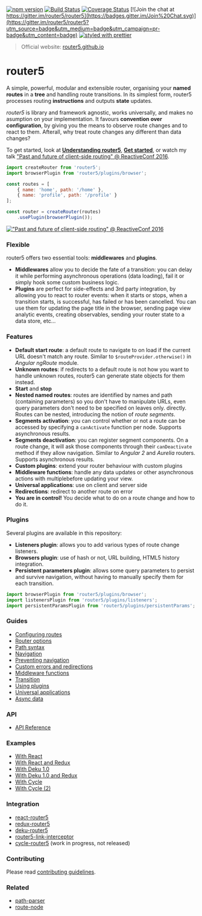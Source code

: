 [![npm version](https://badge.fury.io/js/router5.svg)](http://badge.fury.io/js/router5)
[![Build Status](https://travis-ci.org/router5/router5.svg)](https://travis-ci.org/router5/router5)
[![Coverage Status](https://coveralls.io/repos/router5/router5/badge.svg)](https://coveralls.io/r/router5/router5)
[![Join the chat at https://gitter.im/router5/router5](https://badges.gitter.im/Join%20Chat.svg)](https://gitter.im/router5/router5?utm_source=badge&utm_medium=badge&utm_campaign=pr-badge&utm_content=badge)
[![styled with prettier](https://img.shields.io/badge/styled_with-prettier-ff69b4.svg)](https://github.com/prettier/prettier)


> Official website: [router5.github.io](http://router5.github.io)

# router5

A simple, powerful, modular and extensible router, organising your __named routes__ in a __tree__ and handling route transitions.
In its simplest form, router5 processes routing __instructions__ and outputs __state__ updates.

_router5_ is library and framework agnostic, works universally, and makes no asumption on your implementation. It favours __convention over configuration__, by giving you the means to observe route changes
and to react to them. Afterall, why treat route changes any different than data changes?

To get started, look at __[Understanding router5](http://router5.github.io/docs/understanding-router5.html)__, __[Get started](http://router5.github.io/docs/why-router5.html)__, or watch my talk ["Past and future of client-side routing" @ ReactiveConf 2016](https://www.youtube.com/watch?v=hblXdstrAg0).

```js
import createRouter from 'router5';
import browserPlugin from 'router5/plugins/browser';

const routes = [
    { name: 'home', path: '/home' },
    { name: 'profile', path: '/profile' }
];

const router = createRouter(routes)
    .usePlugin(browserPlugin());
```

[!["Past and future of client-side routing" @ ReactiveConf 2016](https://cloud.githubusercontent.com/assets/1777517/21482220/e9889d74-cb68-11e6-8077-ea2b3c9d6fb1.png)](https://www.youtube.com/watch?v=hblXdstrAg0)

### Flexible

router5 offers two essential tools: __middlewares__ and __plugins__.

- __Middlewares__ allow you to decide the fate of a transition: you can delay it while performing asynchronous operations (data loading), fail it or simply hook some custom business logic.
- __Plugins__ are perfect for side-effects and 3rd party integration, by allowing you to react to router events: when it starts or stops, when a transition starts, is successful, has failed or has been cancelled. You can use them for updating the page title in the browser, sending page view analytic events, creating observables, sending your router state to a data store, etc...

### Features

- __Default start route__: a default route to navigate to on load if the current URL doesn't match any route. Similar to `$routeProvider.otherwise()` in _Angular ngRoute_ module.
- __Unknown routes__: if redirects to a default route is not how you want to handle unknown routes, router5 can generate state objects for them instead.
- __Start__ and __stop__
- __Nested named routes__: routes are identified by names and path (containing parameters) so you don't have to manipulate URLs, even query parameters don't need to be specified on leaves only.
directly. Routes can be nested, introducing the notion of _route segments_.
- __Segments activation__: you can control whether or not a route can be accessed by specifying a `canActivate`
function per node. Supports asynchronous results.
- __Segments deactivation__: you can register segment components. On a route change, it will ask those components through their `canDeactivate` method if they allow navigation. Similar to _Angular 2_ and _Aurelia_ routers. Supports asynchronous results.
- __Custom plugins__: extend your router behaviour with custom plugins
- __Middleware functions__: handle any data updates or other asynchronous actions with multiplebefore updating your view.
- __Universal applications__: use on client and server side
- __Redirections__: redirect to another route on error
- __You are in control!__ You decide what to do on a route change and how to do it.


### Plugins

Several plugins are available in this repository:

- __Listeners plugin__: allows you to add various types of route change listeners.
- __Browsers plugin__: use of hash or not, URL building, HTML5 history integration.
- __Persistent parameters plugin__: allows some query parameters to persist and survive navigation, without having to manually specify them for each transition.

```js
import browserPlugin from 'router5/plugins/browser';
import listenersPlugin from 'router5/plugins/listeners';
import persistentParamsPlugin from 'router5/plugins/persistentParams';
```

### Guides

- [Configuring routes](http://router5.github.io/docs/configuring-routes.html)
- [Router options](http://router5.github.io/docs/router-options.html)
- [Path syntax](http://router5.github.io/docs/path-syntax.html)
- [Navigation](http://router5.github.io/docs/navigation.html)
- [Preventing navigation](http://router5.github.io/docs/preventing-navigation.html)
- [Custom errors and redirections](http://router5.github.io/docs/custom-errors.html)
- [Middleware functions](http://router5.github.io/docs/middleware.html)
- [Transition](http://router5.github.io/docs/transition.html)
- [Using plugins](http://router5.github.io/docs/plugins.html)
- [Universal applications](http://router5.github.io/docs/universal-applications.html)
- [Async data](http://router5.github.io/docs/async-data.html)


### API

- [API Reference](http://router5.github.io/docs/api-reference.html)


### Examples

- [With React](http://router5.github.io/docs/with-react.html)
- [With React and Redux](http://router5.github.io/docs/with-react-redux.html)
- [With Deku 1.0](http://router5.github.io/docs/with-deku.html)
- [With Deku 1.0 and Redux](http://router5.github.io/docs/with-deku-redux.html)
- [With Cycle](http://router5.github.io/docs/with-cycle.html)
- [With Cycle (2)](http://router5.github.io/example-cycle.html#/a)


### Integration

- [react-router5](https://github.com/router5/react-router5)
- [redux-router5](https://github.com/router5/redux-router5)
- [deku-router5](https://github.com/router5/deku-router5)
- [router5-link-interceptor](https://github.com/jas-chen/router5-link-interceptor)
- [cycle-router5](https://github.com/router5/cycle-router5) (work in progress, not released)


### Contributing

Please read [contributing guidelines](./CONTRIBUTING.md).

### Related

- [path-parser](https://github.com/troch/path-parser)
- [route-node](https://github.com/troch/route-node)
